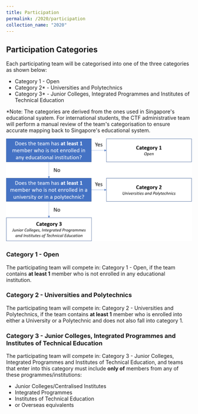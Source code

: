 ```yaml
---
title: Participation
permalink: /2020/participation
collection_name: "2020"
---
```


## Participation Categories

Each participating team will be categorised into one of the three categories as shown below:

* Category 1 - Open
* Category 2* - Universities and Polytechnics
* Category 3* - Junior Colleges, Integrated Programmes and Institutes of Technical Education

*Note: The categories are derived from the ones used in Singapore's educational syatem. 
For international students, the CTF administrative team will perform a manual review of the team's categorisation to ensure accurate mapping back to Singapore's educational system.

![](/images/2020/category-flowchart.png)

### Category 1 - Open

The participating team will compete in: Category 1 - Open, if the team contains **at least 1** member who is not enrolled in any educational institution.

### Category 2 - Universities and Polytechnics

The participating team will compete in: Category 2 - Universities and Polytechnics, if the team contains **at least 1** member who is enrolled into either a University or a Polytechnic and does not also fall into category 1.

### Category 3 - Junior Colleges, Integrated Programmes and Institutes of Technical Education

The participating team will compete in: Category 3 - Junior Colleges, Integrated Programmes and Institutes of Technical Education, and teams that enter into this category must include **only of** members from any of these programmes/institutions:

* Junior Colleges/Centralised Institutes
* Integrated Programmes
* Institutes of Technical Education
* or Overseas equivalents
